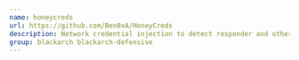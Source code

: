 ```yaml
---
name: honeycreds
url: https://github.com/Ben0xA/HoneyCreds
description: Network credential injection to detect responder and other network poisoners.
group: blackarch blackarch-defensive
---
```

